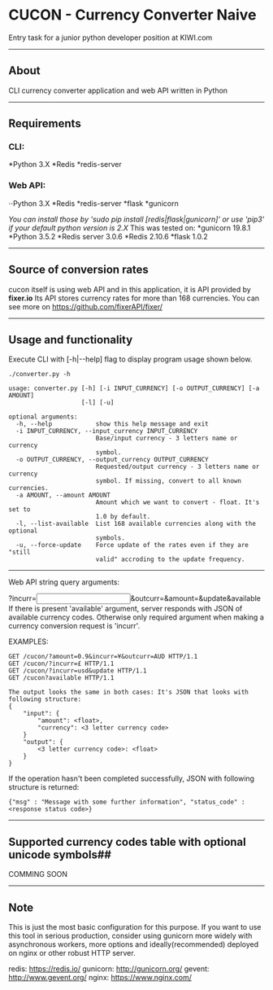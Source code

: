 # CUCON - Currency Converter Naive #
Entry task for a junior python developer position at KIWI.com
- - - -
## About ##
CLI currency converter application and web API written in Python 
- - - -
## Requirements ##
### CLI: ###
*Python 3.X
*Redis
*redis-server
### Web API: ###
⋅⋅Python 3.X
*Redis
*redis-server
*flask
*gunicorn

_You can install those by 'sudo pip install [redis|flask|gunicorn]' or use 'pip3' if your default python version is 2.X_
This was tested on:
*gunicorn 19.8.1
*Python 3.5.2
*Redis server 3.0.6
*Redis 2.10.6
*flask 1.0.2
- - - -
## Source of conversion rates ##
cucon itself is using web API and in this application, it is API provided by **fixer.io** Its API stores currency rates for more than 168 currencies.
You can see more on <https://github.com/fixerAPI/fixer/>
- - - -
## Usage and functionality ##
Execute CLI with [-h|--help] flag to display program usage shown below.
```
./converter.py -h
```

```
usage: converter.py [-h] [-i INPUT_CURRENCY] [-o OUTPUT_CURRENCY] [-a AMOUNT]
                    [-l] [-u]

optional arguments:
  -h, --help            show this help message and exit
  -i INPUT_CURRENCY, --input_currency INPUT_CURRENCY
                        Base/input currency - 3 letters name or currency
                        symbol.
  -o OUTPUT_CURRENCY, --output_currency OUTPUT_CURRENCY
                        Requested/output currency - 3 letters name or currency
                        symbol. If missing, convert to all known currencies.
  -a AMOUNT, --amount AMOUNT
                        Amount which we want to convert - float. It's set to
                        1.0 by default.
  -l, --list-available  List 168 available currencies along with the optional
                        symbols.
  -u, --force-update    Force update of the rates even if they are "still
                        valid" accroding to the update frequency.
```
- - - -

Web API string query arguments: 

?incurr=<input currency>&outcurr=<output currency>&amount=<amount to convert>&update&available
If there is present 'available' argument, server responds with JSON of available currency codes.
Otherwise only required argument when making a currency conversion request is 'incurr'.

EXAMPLES:
```
GET /cucon/?amount=0.9&incurr=¥&outcurr=AUD HTTP/1.1
GET /cucon/?incurr=£ HTTP/1.1
GET /cucon/?incurr=usd&update HTTP/1.1
GET /cucon?available HTTP/1.1
```
```
The output looks the same in both cases: It's JSON that looks with following structure:
{
    "input": { 
        "amount": <float>,
        "currency": <3 letter currency code>
    }
    "output": {
        <3 letter currency code>: <float>
    }
}
```
If the operation hasn't been completed successfully, JSON with following structure is returned:
```
{"msg" : "Message with some further information", "status_code" : <response status code>}
```
- - - -
## Supported currency codes table with optional unicode symbols##
COMMING SOON
- - - -
##  Note ##
This is just the most basic configuration for this purpose. If you want to use this tool in serious production, consider using gunicorn more widely with asynchronous workers, more options and ideally(recommended) deployed on nginx or other robust HTTP server.

redis: <https://redis.io/>
gunicorn: <http://gunicorn.org/>
gevent: <http://www.gevent.org/>
nginx: <https://www.nginx.com/>
